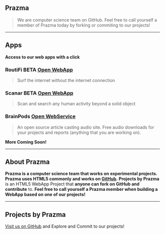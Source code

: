## Prazma
>We are computer science team on GitHub. Feel free to call yourself a member of Prazma today by forking or commiting to our projects!

***

## Apps
**Access to our web apps with a click**

### **RoutiFi BETA** [Open WebApp](https://prazma.github.io/routifi)
>Surf the internet without the internet connection

### **Scanar BETA** [Open WebApp](https://prazma.github.io/scanar)
>Scan and search any human activity beyond a solid object

### **BrainPods** [Open WebService](https://prazma.github.io/pods)
>An open source article casting audio site. Free audio downloads for your projects and reports (anything that you are working on).

**More Coming Soon!**

***

## About Prazma
**Prazma is a computer science team that works on experimental projects. Prazma uses HTML5 commonly and works on [GitHub](https://github.com).** **Projects by Prazma** is an HTML5 WebApp Project that **anyone can fork on GitHub and contribute** to. **Feel free to call yourself a Prazma member when building a WebApp based on one of our projects!**

***

## Projects by Prazma
[Visit us on GitHub](https://github.com/Prazma) and Explore and Commit to our projects!

